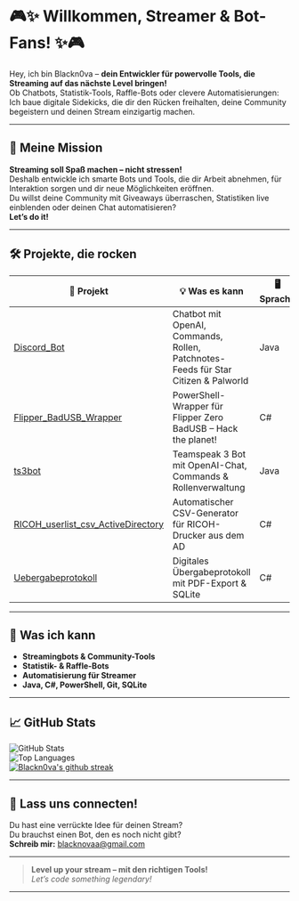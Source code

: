 # 🎮✨ Willkommen, Streamer & Bot-Fans! ✨🎮

Hey, ich bin Blackn0va – **dein Entwickler für powervolle Tools, die Streaming auf das nächste Level bringen!**  
Ob Chatbots, Statistik-Tools, Raffle-Bots oder clevere Automatisierungen: Ich baue digitale Sidekicks, die dir den Rücken freihalten, deine Community begeistern und deinen Stream einzigartig machen.

---

## 🚀 Meine Mission

**Streaming soll Spaß machen – nicht stressen!**  
Deshalb entwickle ich smarte Bots und Tools, die dir Arbeit abnehmen, für Interaktion sorgen und dir neue Möglichkeiten eröffnen.  
Du willst deine Community mit Giveaways überraschen, Statistiken live einblenden oder deinen Chat automatisieren?  
**Let’s do it!**

---

## 🛠️ Projekte, die rocken

| 🚩 Projekt | 💡 Was es kann | 🖥️ Sprache |
| ---------- | -------------- | ---------- |
| [Discord_Bot](https://github.com/blackn0va/Discord_Bot) | Chatbot mit OpenAI, Commands, Rollen, Patchnotes-Feeds für Star Citizen & Palworld | Java |
| [Flipper_BadUSB_Wrapper](https://github.com/blackn0va/Flipper_BadUSB_Wrapper) | PowerShell-Wrapper für Flipper Zero BadUSB – Hack the planet! | C# |
| [ts3bot](https://github.com/blackn0va/ts3bot) | Teamspeak 3 Bot mit OpenAI-Chat, Commands & Rollenverwaltung | Java |
| [RICOH_userlist_csv_ActiveDirectory](https://github.com/blackn0va/RICOH_userlist_csv_ActiveDirectory) | Automatischer CSV-Generator für RICOH-Drucker aus dem AD | C# |
| [Uebergabeprotokoll](https://github.com/blackn0va/Uebergabeprotokoll) | Digitales Übergabeprotokoll mit PDF-Export & SQLite | C# |

---

## 🌟 Was ich kann

- **Streamingbots & Community-Tools**
- **Statistik- & Raffle-Bots**
- **Automatisierung für Streamer**
- **Java, C#, PowerShell, Git, SQLite**

---

## 📈 GitHub Stats

![GitHub Stats](https://github-readme-stats.vercel.app/api?username=Blackn0va&show_icons=true&hide=issues)<br/>
![Top Languages](https://github-readme-stats.vercel.app/api/top-langs/?username=Blackn0va&layout=compact)<br/>
[![Blackn0va's github streak](https://github-readme-streak-stats.herokuapp.com/?user=Blackn0va&theme=blue-green)](https://github.com/Blackn0va/) <br/>

---

## 🤝 Lass uns connecten!

Du hast eine verrückte Idee für deinen Stream?  
Du brauchst einen Bot, den es noch nicht gibt?  
**Schreib mir:** [blacknovaa@gmail.com](mailto:blacknovaa@gmail.com)

---

> **Level up your stream – mit den richtigen Tools!**  
> _Let’s code something legendary!_

---
